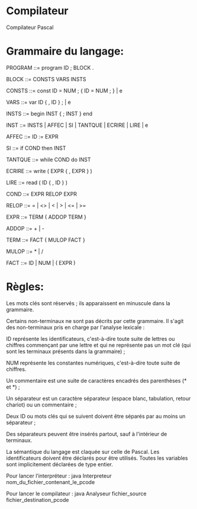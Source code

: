 ﻿Compilateur
===========

Compilateur Pascal

# Grammaire du langage:

PROGRAM	::=	program ID ; BLOCK .

BLOCK	::=	CONSTS VARS INSTS

CONSTS	::=	const ID = NUM ; { ID = NUM ; } | e

VARS	::=	var ID { , ID } ; | e

INSTS	::=	begin INST { ; INST } end

INST	::=	INSTS | AFFEC | SI | TANTQUE | ECRIRE | LIRE | e

AFFEC	::=	ID := EXPR

SI	::=	if COND then INST

TANTQUE	::=	while COND do INST

ECRIRE	::=	write ( EXPR { , EXPR } )

LIRE	::=	read ( ID { , ID } )

COND	::=	EXPR RELOP EXPR

RELOP	::=	= | <> | < | > | <= | >=

EXPR	::=	TERM { ADDOP TERM }

ADDOP	::=	+ | -

TERM	::=	FACT { MULOP FACT }

MULOP	::=	* | /

FACT	::=	ID | NUM | ( EXPR )

# Règles:

Les mots clés sont réservés ; ils apparaissent en minuscule dans la grammaire.

Certains non-terminaux ne sont pas décrits par cette grammaire. Il s'agit des non-terminaux pris en charge par l'analyse lexicale :

ID
représente les identificateurs, c'est-à-dire toute suite de lettres ou chiffres commençant par une lettre et 
qui ne représente pas un mot clé (qui sont les terminaux présents dans la grammaire) ;

NUM
représente les constantes numériques, c'est-à-dire toute suite de chiffres.

Un commentaire est une suite de caractères encadrés des parenthèses (* et *) ;

Un séparateur est un caractère séparateur (espace blanc, tabulation, retour chariot) ou un commentaire ;

Deux ID ou mots clés qui se suivent doivent être séparés par au moins un séparateur ;

Des séparateurs peuvent être insérés partout, sauf à l'intérieur de terminaux.

La sémantique du langage est claquée sur celle de Pascal. Les identificateurs doivent être déclarés pour être utilisés. Toutes les variables sont implicitement déclarées de type entier.

Pour lancer l’interpréteur :
java Interpreteur nom_du_fichier_contenant_le_pcode

Pour lancer le compilateur :
java Analyseur fichier_source fichier_destination_pcode
